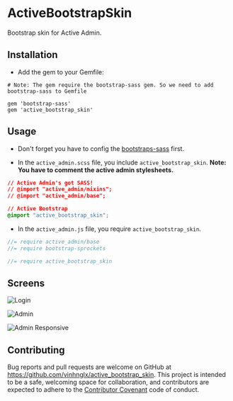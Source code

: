 # ActiveBootstrapSkin

Bootstrap skin for Active Admin.

## Installation

- Add the gem to your Gemfile:

```
# Note: The gem require the bootstrap-sass gem. So we need to add bootstrap-sass to Gemfile

gem 'bootstrap-sass'
gem 'active_bootstrap_skin'
```

## Usage

- Don't forget you have to config the [bootstraps-sass](https://github.com/twbs/bootstrap-sass#a-ruby-on-rails) first.

- In the `active_admin.scss` file, you include `active_bootstrap_skin`. **Note: You have to comment the active admin stylesheets.**

```css
// Active Admin's got SASS!
// @import "active_admin/mixins";
// @import "active_admin/base";

// Active Bootstrap
@import "active_bootstrap_skin";
```

- In the `active_admin.js` file, you require `active_bootstrap_skin`.

```javascript
//= require active_admin/base
//= require bootstrap-sprockets

//= require active_bootstrap_skin
```

## Screens

![Login](https://cloud.githubusercontent.com/assets/1997137/14111523/49c1e80c-f5f5-11e5-9fd4-d1700428b167.png)

![Admin](https://cloud.githubusercontent.com/assets/1997137/14111565/6f684bd2-f5f5-11e5-9c8c-afc0ac8ab05e.png)

![Admin Responsive](https://cloud.githubusercontent.com/assets/1997137/14111613/8fd64eb4-f5f5-11e5-9024-0d0dbf4c4b88.png)

## Contributing

Bug reports and pull requests are welcome on GitHub at https://github.com/vinhnglx/active_bootstrap_skin. This project is intended to be a safe, welcoming space for collaboration, and contributors are expected to adhere to the [Contributor Covenant](http://contributor-covenant.org/) code of conduct.
